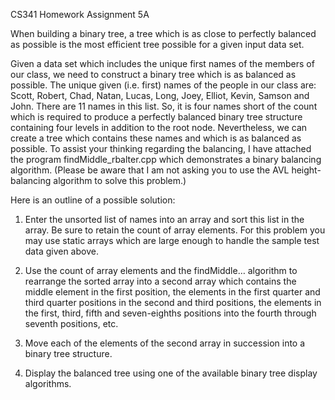 CS341 Homework Assignment 5A


When building a binary tree, a tree which is as close to perfectly balanced as possible is the most efficient tree possible for a given input data set.

Given a data set which includes the unique first names of the members of our class, we need to construct a binary tree which is as balanced as possible. The unique given (i.e. first) names of the people in our class are:  Scott, Robert, Chad, Natan, Lucas, Long, Joey, Elliot, Kevin, Samson and John.  There are 11 names in this list.  So, it is four names short of the count which is required to produce a perfectly balanced binary tree structure containing four levels in addition to the root node.  Nevertheless, we can create a tree which contains these names and which is as balanced as possible.  To assist your thinking regarding the balancing, I have attached the program findMiddle_rbalter.cpp which demonstrates a binary balancing algorithm.  (Please be aware that I am not asking you to use the AVL height-balancing algorithm to solve this problem.)

Here is an outline of a possible solution:

1. Enter the unsorted list of names into an array and sort this list in the array.  Be sure to retain the count of array elements.  For this problem you may use static arrays which are large enough to handle the sample test data given above.

2. Use the count of array elements and the findMiddle… algorithm to rearrange the sorted array into a second array which contains the middle element in the first position, the elements in the first quarter and third quarter positions in the second and third positions, the elements in the first, third, fifth and seven-eighths positions into the fourth through seventh positions, etc.

3. Move each of the elements of the second array in succession into a binary tree structure.

4. Display the balanced tree using one of the available binary tree display algorithms.

